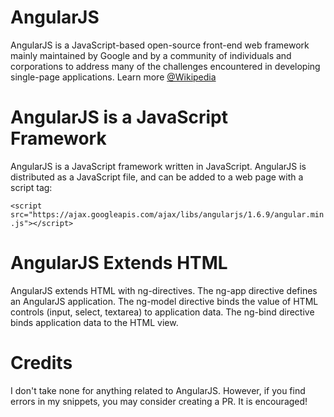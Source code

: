 # AngularJS 
AngularJS is a JavaScript-based open-source front-end web framework mainly maintained by Google and by a community of individuals and corporations to address many of the challenges encountered in developing single-page applications. 
Learn more [@Wikipedia](https://en.wikipedia.org/wiki/AngularJS)


# AngularJS is a JavaScript Framework

AngularJS is a JavaScript framework written in JavaScript.
AngularJS is distributed as a JavaScript file, and can be added to a web page with a script tag:

`<script src="https://ajax.googleapis.com/ajax/libs/angularjs/1.6.9/angular.min.js"></script>`

# AngularJS Extends HTML
AngularJS extends HTML with ng-directives.
The ng-app directive defines an AngularJS application.
The ng-model directive binds the value of HTML controls (input, select, textarea) to application data.
The ng-bind directive binds application data to the HTML view.

# Credits
I don't take none for anything related to AngularJS. However, if you find errors in my snippets, you may consider creating a PR.
It is encouraged!

